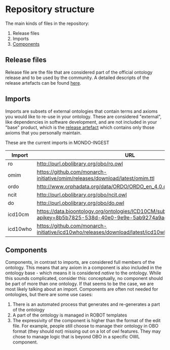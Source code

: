 # Repository structure

The main kinds of files in the repository:

1. Release files
2. Imports
3. [Components](#Components)

## Release files
Release file are the file that are considered part of the official ontology release and to be used by the community. A detailed descripts of the release artefacts can be found [here](https://github.com/INCATools/ontology-development-kit/blob/master/docs/ReleaseArtefacts.md).

## Imports
Imports are subsets of external ontologies that contain terms and axioms you would like to re-use in your ontology. These are considered "external", like dependencies in software development, and are not included in your "base" product, which is the [release artefact](https://github.com/INCATools/ontology-development-kit/blob/master/docs/ReleaseArtefacts.md) which contains only those axioms that you personally maintain.

These are the current imports in MONDO-INGEST

| Import | URL | Type |
| ------ | --- | ---- |
| ro | http://purl.obolibrary.org/obo/ro.owl | None |
| omim | https://github.com/monarch-initiative/omim/releases/download/latest/omim.ttl | custom |
| ordo | http://www.orphadata.org/data/ORDO/ORDO_en_4.0.owl | None |
| ncit | http://purl.obolibrary.org/obo/ncit.owl | custom |
| do | http://purl.obolibrary.org/obo/do.owl | custom |
| icd10cm | https://data.bioontology.org/ontologies/ICD10CM/submissions/21/download?apikey=8b5b7825-538d-40e0-9e9e-5ab9274a9aeb | custom |
| icd10who | https://github.com/monarch-initiative/icd10who/releases/download/latest/icd10who.ttl | custom |

## Components
Components, in contrast to imports, are considered full members of the ontology. This means that any axiom in a component is also included in the ontology base - which means it is considered _native_ to the ontology. While this sounds complicated, consider this: conceptually, no component should be part of more than one ontology. If that seems to be the case, we are most likely talking about an import. Components are often not needed for ontologies, but there are some use cases:

1. There is an automated process that generates and re-generates a part of the ontology
2. A part of the ontology is managed in ROBOT templates
3. The expressivity of the component is higher than the format of the edit file. For example, people still choose to manage their ontology in OBO format (they should not) missing out on a lot of owl features. They may chose to manage logic that is beyond OBO in a specific OWL component.


